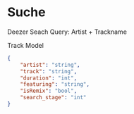 # Suche

Deezer Seach Query:
Artist + Trackname

Track Model

```json
{
    "artist": "string",
    "track": "string",
    "duration": "int",
    "featuring": "string",
    "isRemix": "bool",
    "search_stage": "int"
}

```